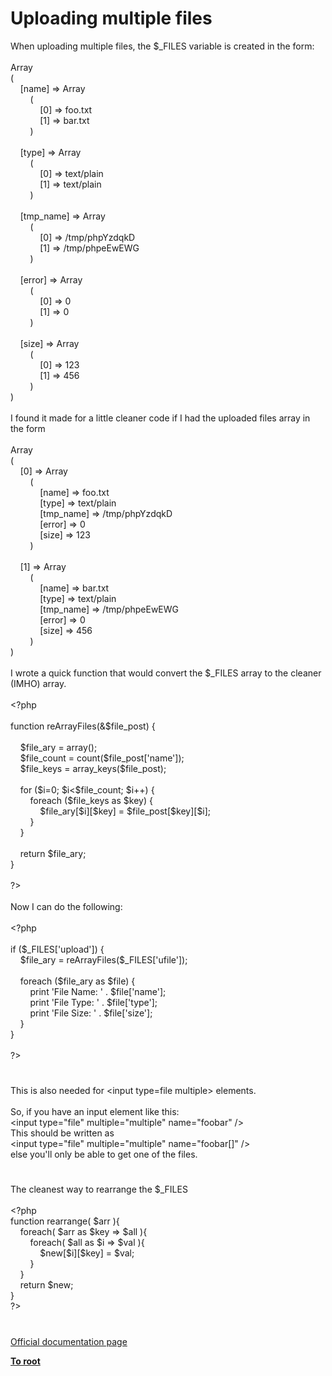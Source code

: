 # Uploading multiple files




<div class="phpcode"><span class="html">
When uploading multiple files, the $_FILES variable is created in the form:<br><br>Array<br>(<br>&#xA0; &#xA0; [name] =&gt; Array<br>&#xA0; &#xA0; &#xA0; &#xA0; (<br>&#xA0; &#xA0; &#xA0; &#xA0; &#xA0; &#xA0; [0] =&gt; foo.txt<br>&#xA0; &#xA0; &#xA0; &#xA0; &#xA0; &#xA0; [1] =&gt; bar.txt<br>&#xA0; &#xA0; &#xA0; &#xA0; )<br><br>&#xA0; &#xA0; [type] =&gt; Array<br>&#xA0; &#xA0; &#xA0; &#xA0; (<br>&#xA0; &#xA0; &#xA0; &#xA0; &#xA0; &#xA0; [0] =&gt; text/plain<br>&#xA0; &#xA0; &#xA0; &#xA0; &#xA0; &#xA0; [1] =&gt; text/plain<br>&#xA0; &#xA0; &#xA0; &#xA0; )<br><br>&#xA0; &#xA0; [tmp_name] =&gt; Array<br>&#xA0; &#xA0; &#xA0; &#xA0; (<br>&#xA0; &#xA0; &#xA0; &#xA0; &#xA0; &#xA0; [0] =&gt; /tmp/phpYzdqkD<br>&#xA0; &#xA0; &#xA0; &#xA0; &#xA0; &#xA0; [1] =&gt; /tmp/phpeEwEWG<br>&#xA0; &#xA0; &#xA0; &#xA0; )<br><br>&#xA0; &#xA0; [error] =&gt; Array<br>&#xA0; &#xA0; &#xA0; &#xA0; (<br>&#xA0; &#xA0; &#xA0; &#xA0; &#xA0; &#xA0; [0] =&gt; 0<br>&#xA0; &#xA0; &#xA0; &#xA0; &#xA0; &#xA0; [1] =&gt; 0<br>&#xA0; &#xA0; &#xA0; &#xA0; )<br><br>&#xA0; &#xA0; [size] =&gt; Array<br>&#xA0; &#xA0; &#xA0; &#xA0; (<br>&#xA0; &#xA0; &#xA0; &#xA0; &#xA0; &#xA0; [0] =&gt; 123<br>&#xA0; &#xA0; &#xA0; &#xA0; &#xA0; &#xA0; [1] =&gt; 456<br>&#xA0; &#xA0; &#xA0; &#xA0; )<br>)<br><br>I found it made for a little cleaner code if I had the uploaded files array in the form<br><br>Array<br>(<br>&#xA0; &#xA0; [0] =&gt; Array<br>&#xA0; &#xA0; &#xA0; &#xA0; (<br>&#xA0; &#xA0; &#xA0; &#xA0; &#xA0; &#xA0; [name] =&gt; foo.txt<br>&#xA0; &#xA0; &#xA0; &#xA0; &#xA0; &#xA0; [type] =&gt; text/plain<br>&#xA0; &#xA0; &#xA0; &#xA0; &#xA0; &#xA0; [tmp_name] =&gt; /tmp/phpYzdqkD<br>&#xA0; &#xA0; &#xA0; &#xA0; &#xA0; &#xA0; [error] =&gt; 0<br>&#xA0; &#xA0; &#xA0; &#xA0; &#xA0; &#xA0; [size] =&gt; 123<br>&#xA0; &#xA0; &#xA0; &#xA0; )<br><br>&#xA0; &#xA0; [1] =&gt; Array<br>&#xA0; &#xA0; &#xA0; &#xA0; (<br>&#xA0; &#xA0; &#xA0; &#xA0; &#xA0; &#xA0; [name] =&gt; bar.txt<br>&#xA0; &#xA0; &#xA0; &#xA0; &#xA0; &#xA0; [type] =&gt; text/plain<br>&#xA0; &#xA0; &#xA0; &#xA0; &#xA0; &#xA0; [tmp_name] =&gt; /tmp/phpeEwEWG<br>&#xA0; &#xA0; &#xA0; &#xA0; &#xA0; &#xA0; [error] =&gt; 0<br>&#xA0; &#xA0; &#xA0; &#xA0; &#xA0; &#xA0; [size] =&gt; 456<br>&#xA0; &#xA0; &#xA0; &#xA0; )<br>)<br><br>I wrote a quick function that would convert the $_FILES array to the cleaner (IMHO) array.<br><br><span class="default">&lt;?php<br><br></span><span class="keyword">function </span><span class="default">reArrayFiles</span><span class="keyword">(&amp;</span><span class="default">$file_post</span><span class="keyword">) {<br><br>&#xA0; &#xA0; </span><span class="default">$file_ary </span><span class="keyword">= array();<br>&#xA0; &#xA0; </span><span class="default">$file_count </span><span class="keyword">= </span><span class="default">count</span><span class="keyword">(</span><span class="default">$file_post</span><span class="keyword">[</span><span class="string">&apos;name&apos;</span><span class="keyword">]);<br>&#xA0; &#xA0; </span><span class="default">$file_keys </span><span class="keyword">= </span><span class="default">array_keys</span><span class="keyword">(</span><span class="default">$file_post</span><span class="keyword">);<br><br>&#xA0; &#xA0; for (</span><span class="default">$i</span><span class="keyword">=</span><span class="default">0</span><span class="keyword">; </span><span class="default">$i</span><span class="keyword">&lt;</span><span class="default">$file_count</span><span class="keyword">; </span><span class="default">$i</span><span class="keyword">++) {<br>&#xA0; &#xA0; &#xA0; &#xA0; foreach (</span><span class="default">$file_keys </span><span class="keyword">as </span><span class="default">$key</span><span class="keyword">) {<br>&#xA0; &#xA0; &#xA0; &#xA0; &#xA0; &#xA0; </span><span class="default">$file_ary</span><span class="keyword">[</span><span class="default">$i</span><span class="keyword">][</span><span class="default">$key</span><span class="keyword">] = </span><span class="default">$file_post</span><span class="keyword">[</span><span class="default">$key</span><span class="keyword">][</span><span class="default">$i</span><span class="keyword">];<br>&#xA0; &#xA0; &#xA0; &#xA0; }<br>&#xA0; &#xA0; }<br><br>&#xA0; &#xA0; return </span><span class="default">$file_ary</span><span class="keyword">;<br>}<br><br></span><span class="default">?&gt;<br></span><br>Now I can do the following:<br><br><span class="default">&lt;?php<br><br></span><span class="keyword">if (</span><span class="default">$_FILES</span><span class="keyword">[</span><span class="string">&apos;upload&apos;</span><span class="keyword">]) {<br>&#xA0; &#xA0; </span><span class="default">$file_ary </span><span class="keyword">= </span><span class="default">reArrayFiles</span><span class="keyword">(</span><span class="default">$_FILES</span><span class="keyword">[</span><span class="string">&apos;ufile&apos;</span><span class="keyword">]);<br><br>&#xA0; &#xA0; foreach (</span><span class="default">$file_ary </span><span class="keyword">as </span><span class="default">$file</span><span class="keyword">) {<br>&#xA0; &#xA0; &#xA0; &#xA0; print </span><span class="string">&apos;File Name: &apos; </span><span class="keyword">. </span><span class="default">$file</span><span class="keyword">[</span><span class="string">&apos;name&apos;</span><span class="keyword">];<br>&#xA0; &#xA0; &#xA0; &#xA0; print </span><span class="string">&apos;File Type: &apos; </span><span class="keyword">. </span><span class="default">$file</span><span class="keyword">[</span><span class="string">&apos;type&apos;</span><span class="keyword">];<br>&#xA0; &#xA0; &#xA0; &#xA0; print </span><span class="string">&apos;File Size: &apos; </span><span class="keyword">. </span><span class="default">$file</span><span class="keyword">[</span><span class="string">&apos;size&apos;</span><span class="keyword">];<br>&#xA0; &#xA0; }<br>}<br><br></span><span class="default">?&gt;</span>
</span>
</div>
  

#


<div class="phpcode"><span class="html">
This is also needed for &lt;input type=file multiple&gt; elements.<br><br>So, if you have an input element like this:<br>&lt;input type=&quot;file&quot; multiple=&quot;multiple&quot; name=&quot;foobar&quot; /&gt;<br>This should be written as<br>&lt;input type=&quot;file&quot; multiple=&quot;multiple&quot; name=&quot;foobar[]&quot; /&gt;<br>else you&apos;ll only be able to get one of the files.</span>
</div>
  

#


<div class="phpcode"><span class="html">
The cleanest way to rearrange the $_FILES<br><br><span class="default">&lt;?php<br></span><span class="keyword">function </span><span class="default">rearrange</span><span class="keyword">( </span><span class="default">$arr </span><span class="keyword">){<br>&#xA0; &#xA0; foreach( </span><span class="default">$arr </span><span class="keyword">as </span><span class="default">$key </span><span class="keyword">=&gt; </span><span class="default">$all </span><span class="keyword">){<br>&#xA0; &#xA0; &#xA0; &#xA0; foreach( </span><span class="default">$all </span><span class="keyword">as </span><span class="default">$i </span><span class="keyword">=&gt; </span><span class="default">$val </span><span class="keyword">){<br>&#xA0; &#xA0; &#xA0; &#xA0; &#xA0; &#xA0; </span><span class="default">$new</span><span class="keyword">[</span><span class="default">$i</span><span class="keyword">][</span><span class="default">$key</span><span class="keyword">] = </span><span class="default">$val</span><span class="keyword">;&#xA0; &#xA0; <br>&#xA0; &#xA0; &#xA0; &#xA0; }&#xA0; &#xA0; <br>&#xA0; &#xA0; }<br>&#xA0; &#xA0; return </span><span class="default">$new</span><span class="keyword">;<br>}<br></span><span class="default">?&gt;</span>
</span>
</div>
  

#

[Official documentation page](https://www.php.net/manual/en/features.file-upload.multiple.php)

**[To root](/README.md)**